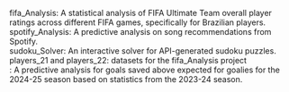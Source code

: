 fifa_Analysis: A statistical analysis of FIFA Ultimate Team overall player ratings across different FIFA games, specifically for Brazilian players. 
<br>
spotify_Analysis: A predictive analysis on song recommendations from Spotify.
<br>
sudoku_Solver: An interactive solver for API-generated sudoku puzzles. 
<br>
players_21 and players_22: datasets for the fifa_Analysis project
<br>: A predictive analysis for goals saved above expected for goalies for the 2024-25 season based on statistics from the 2023-24 season. 

